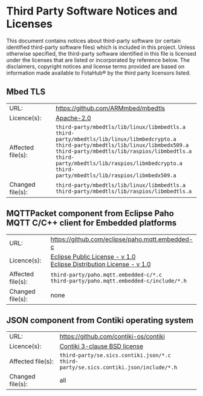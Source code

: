# Third Party Software Notices and Licenses

This document contains notices about third-party software (or certain identified third-party software files) which is included in this project. Unless otherwise specified, the third-party software identified in this file is licensed under the licenses that are listed or incorporated by reference below. The disclaimers, copyright notices and license terms provided are based on information made available to FotaHub&reg; by the third party licensors listed.

## Mbed TLS
<table>
<tbody>
<tr>
<td>URL:</td>
<td><a href="https://github.com/ARMmbed/mbedtls">https://github.com/ARMmbed/mbedtls</a></td>
</tr>
<tr>
<tr>
<td>Licence(s):</td>
<td><a href="https://www.apache.org/licenses/LICENSE-2.0">Apache-2.0</a></td>
</tr>
<tr>
<td>Affected file(s):</td>
<td>
<code>third-party/mbedtls/lib/linux/libmbedtls.a</code><br/>
<code>third-party/mbedtls/lib/linux/libmbedcrypto.a</code><br/>
<code>third-party/mbedtls/lib/linux/libmbedx509.a</code><br/>
<code>third-party/mbedtls/lib/raspios/libmbedtls.a</code><br/>
<code>third-party/mbedtls/lib/raspios/libmbedcrypto.a</code><br/>
<code>third-party/mbedtls/lib/raspios/libmbedx509.a</code>
</td>
</tr>
<tr>
<td>Changed file(s):</td>
<td>
<code>third-party/mbedtls/lib/linux/libmbedtls.a</code><br/>
<code>third-party/mbedtls/lib/raspios/libmbedtls.a</code>
</td>
</tr>
</tbody>
</table>

## MQTTPacket component from Eclipse Paho MQTT C/C++ client for Embedded platforms
<table>
<tbody>
<tr>
<td>URL:</td>
<td><a href="https://github.com/eclipse/paho.mqtt.embedded-c/tree/master/MQTTPacket/src">https://github.com/eclipse/paho.mqtt.embedded-c</a></td>
</tr>
<tr>
<td>Licence(s):</td>
<td><a href="https://www.eclipse.org/legal/epl-v10.html">Eclipse Public License - v 1.0</a><br/>
<a href="https://www.eclipse.org/org/documents/edl-v10.php">Eclipse Distribution License - v 1.0</a></td>
</tr>
<tr>
<td>Affected file(s):</td>
<td>
<code>third-party/paho.mqtt.embedded-c/*.c</code><br/>
<code>third-party/paho.mqtt.embedded-c/include/*.h</code>
</td>
</tr>
<tr>
<td>Changed file(s):</td>
<td>none</td>
</tr>
</tbody>
</table>

## JSON component from Contiki operating system
<table>
<tbody>
<tr>
<td>URL:</td>
<td><a href="https://github.com/contiki-os/contiki/tree/master/apps/json">https://github.com/contiki-os/contiki</a></td>
</tr>
<tr>
<td>Licence(s):</td>
<td><a href="https://github.com/contiki-os/contiki/blob/master/LICENSE">Contiki 3-clause BSD license<a></td>
</tr>
<tr>
<td>Affected file(s):</td>
<td>
<code>third-party/se.sics.contiki.json/*.c</code><br/>
<code>third-party/se.sics.contiki.json/include/*.h</code>
</td>
</tr>
<tr>
<td>Changed file(s):</td>
<td>all</td>
</tr>
</tbody>
</table>

